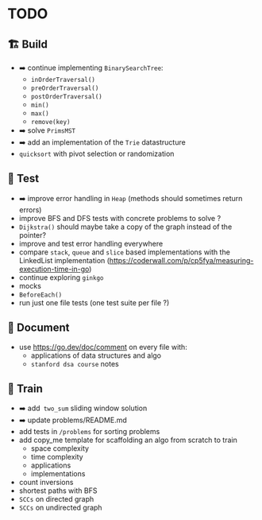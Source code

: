 # TODO

## 🏗️ Build
- ➡️ continue implementing `BinarySearchTree`:
  - `inOrderTraversal()`
  - `preOrderTraversal()`
  - `postOrderTraversal()`
  - `min()`
  - `max()`
  - `remove(key)`
- ➡️ solve `PrimsMST`
- ➡️ add an implementation of the `Trie` datastructure
- `quicksort` with pivot selection or randomization

## 🧪 Test
- ➡️ improve error handling in `Heap` (methods should sometimes return errors)
- improve BFS and DFS tests with concrete problems to solve ?
- `Dijkstra()` should maybe take a copy of the graph instead of the pointer?
- improve and test error handling everywhere
- compare `stack`, `queue` and `slice` based implementations with the LinkedList implementation (https://coderwall.com/p/cp5fya/measuring-execution-time-in-go)
- continue exploring `ginkgo`
- mocks
- `BeforeEach()`
- run just one file tests (one test suite per file ?)

## 📔 Document
- use https://go.dev/doc/comment on every file with:
  - applications of data structures and algo
  - `stanford dsa course` notes

## 🧗 Train
- ➡️ add` two_sum` sliding window solution
- ➡️ update problems/README.md
- add tests in `/problems` for sorting problems
- add copy_me template for scaffolding an algo from scratch to train
    - space complexity
    - time complexity
    - applications
    - implementations
- count inversions
- shortest paths with BFS
- `SCCs` on directed graph
- `SCCs` on undirected graph